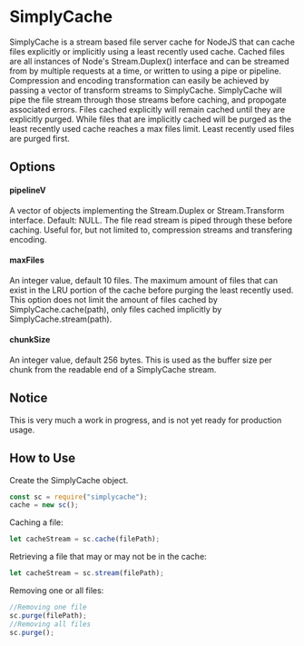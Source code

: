# SimplyCache
SimplyCache is a stream based file server cache for NodeJS that can cache files
explicitly or implicitly using a least recently used cache. Cached files are all
instances of Node's Stream.Duplex() interface and can be streamed from by multiple
requests at a time, or written to using a pipe or pipeline. Compression and encoding
transformation can easily be achieved by passing a vector of transform streams to 
SimplyCache. SimplyCache will pipe the file stream through those streams before caching, and
propogate associated errors. Files cached explicitly will remain cached until they are
explicitly purged. While files that are implicitly cached will be purged as the least
recently used cache reaches a max files limit. Least recently used files are purged first.

## Options

#### pipelineV
A vector of objects implementing the Stream.Duplex or Stream.Transform interface. Default: NULL.
The file read stream is piped through these before caching. Useful for, but not limited to, 
compression streams and transfering encoding.

#### maxFiles
An integer value, default 10 files. The maximum amount of files that can exist in the LRU portion of
the cache before purging the least recently used.
This option does not limit the amount of files cached by SimplyCache.cache(path),
only files cached implicitly by SimplyCache.stream(path).

#### chunkSize
An integer value, default 256 bytes.
This is used as the buffer size per chunk from the readable end of a SimplyCache stream.

## Notice
This is very much a work in progress, and is not yet ready for production usage.

## How to Use

Create the SimplyCache object.
```javascript
const sc = require("simplycache");
cache = new sc();
```

Caching a file:
```javascript
let cacheStream = sc.cache(filePath);
```

Retrieving a file that may or may not be in the cache:
```javascript
let cacheStream = sc.stream(filePath);
```

Removing one or all files:
```javascript
//Removing one file
sc.purge(filePath);
//Removing all files
sc.purge();
```
